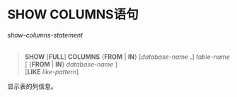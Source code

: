 # SHOW COLUMNS语句

###### show-columns-statement
> **SHOW** [**FULL**] **COLUMNS** {**FROM** | **IN**} [*database-name* **.**] *table-name*   
[ {**FROM** | **IN**} *database-name* ]   
[**LIKE** *like-pattern*]

显示表的列信息。